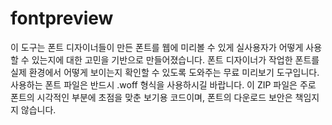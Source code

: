# fontpreview
이 도구는 폰트 디자이너들이 만든 폰트를 웹에 미리볼 수 있게 실사용자가 어떻게 사용할 수 있는지에 대한 고민을 기반으로 만들어졌습니다. 폰트 디자이너가 작업한 폰트를 실제 환경에서 어떻게 보이는지 확인할 수 있도록 도와주는 무료 미리보기 도구입니다. 사용하는 폰트 파일은 반드시 .woff 형식을 사용하시길 바랍니다. 이 ZIP 파일은 주로 폰트의 시각적인 부분에 초점을 맞춘 보기용 코드이며, 폰트의 다운로드 보안은 책임지지 않습니다.
